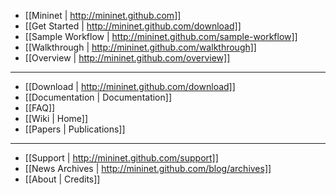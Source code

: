 * [[Mininet | http://mininet.github.com]]
* [[Get Started | http://mininet.github.com/download]]
* [[Sample Workflow | http://mininet.github.com/sample-workflow]]
* [[Walkthrough | http://mininet.github.com/walkthrough]]
* [[Overview | http://mininet.github.com/overview]]

---

* [[Download | http://mininet.github.com/download]]
* [[Documentation | Documentation]]
* [[FAQ]]
* [[Wiki | Home]]
* [[Papers | Publications]]

---

* [[Support | http://mininet.github.com/support]]
* [[News Archives | http://mininet.github.com/blog/archives]]
* [[About | Credits]]
